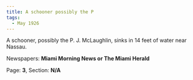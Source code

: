 ```yaml
---  
title: A schooner possibly the P  
tags:  
  - May 1926  
---  
```

  
A schooner, possibly the P. J. McLaughlin, sinks in 14 feet of water near Nassau.  
  
Newspapers: **Miami Morning News or The Miami Herald**  
  
Page: **3**, Section: **N/A** 
